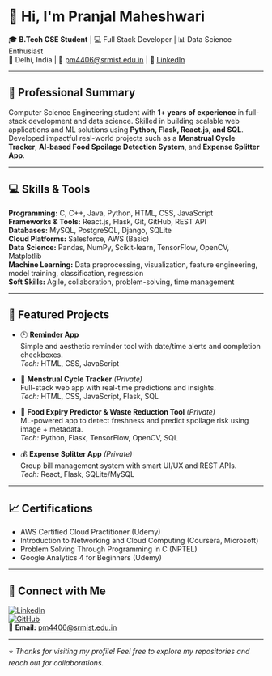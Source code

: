 # 👋 Hi, I'm Pranjal Maheshwari

🎓 **B.Tech CSE Student** | 💻 Full Stack Developer | 📊 Data Science Enthusiast  
📍 Delhi, India | 📧 pm4406@srmist.edu.in | 🔗 [LinkedIn](http://www.linkedin.com/in/pranjalmaheshwari7)  

---

## 📝 Professional Summary
Computer Science Engineering student with **1+ years of experience** in full-stack development and data science. Skilled in building scalable web applications and ML solutions using **Python, Flask, React.js, and SQL**. Developed impactful real-world projects such as a **Menstrual Cycle Tracker**, **AI-based Food Spoilage Detection System**, and **Expense Splitter App**.

---

## 💻 Skills & Tools
**Programming:** C, C++, Java, Python, HTML, CSS, JavaScript  
**Frameworks & Tools:** React.js, Flask, Git, GitHub, REST API  
**Databases:** MySQL, PostgreSQL, Django, SQLite  
**Cloud Platforms:** Salesforce, AWS (Basic)  
**Data Science:** Pandas, NumPy, Scikit-learn, TensorFlow, OpenCV, Matplotlib  
**Machine Learning:** Data preprocessing, visualization, feature engineering, model training, classification, regression  
**Soft Skills:** Agile, collaboration, problem-solving, time management  

---

## 🚀 Featured Projects
- 🕑 **[Reminder App](https://github.com/pranjal784/Reminder-app)**  
  Simple and aesthetic reminder tool with date/time alerts and completion checkboxes.  
  *Tech:* HTML, CSS, JavaScript

- 📅 **Menstrual Cycle Tracker** *(Private)*  
  Full-stack web app with real-time predictions and insights.  
  *Tech:* HTML, CSS, JavaScript, Flask, SQL

- 🥗 **Food Expiry Predictor & Waste Reduction Tool** *(Private)*  
  ML-powered app to detect freshness and predict spoilage risk using image + metadata.  
  *Tech:* Python, Flask, TensorFlow, OpenCV, SQL

- 💰 **Expense Splitter App** *(Private)*  
  Group bill management system with smart UI/UX and REST APIs.  
  *Tech:* React, Flask, SQLite/MySQL

---

## 📈 Certifications
- AWS Certified Cloud Practitioner (Udemy)  
- Introduction to Networking and Cloud Computing (Coursera, Microsoft)  
- Problem Solving Through Programming in C (NPTEL)  
- Google Analytics 4 for Beginners (Udemy)  

---

## 🤝 Connect with Me
[![LinkedIn](https://img.shields.io/badge/LinkedIn-0077B5?style=for-the-badge&logo=linkedin&logoColor=white)](http://www.linkedin.com/in/pranjalmaheshwari7)  
[![GitHub](https://img.shields.io/badge/GitHub-100000?style=for-the-badge&logo=github&logoColor=white)](https://github.com/pranjal784)  
📧 **Email:** pm4406@srmist.edu.in  

---
⭐ _Thanks for visiting my profile! Feel free to explore my repositories and reach out for collaborations._
